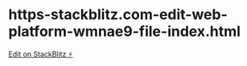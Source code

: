 # https-stackblitz.com-edit-web-platform-wmnae9-file-index.html

[Edit on StackBlitz ⚡️](https://stackblitz.com/edit/web-platform-wmnae9)